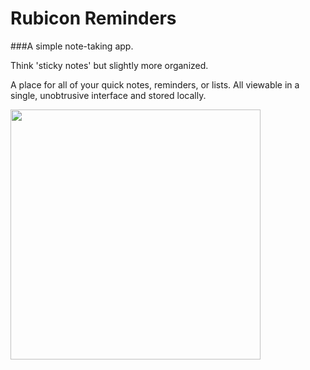 # Rubicon Reminders
###A simple note-taking app. 

Think 'sticky notes' but slightly more organized.

A place for all of your quick notes, reminders, or lists. All viewable in a single, unobtrusive interface and stored locally.

<img src="https://i.gyazo.com/c0713b447a39f10e9ff8cada30aa1533.png" width="400">
